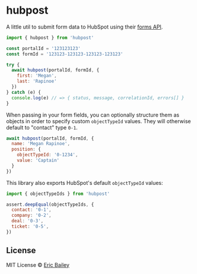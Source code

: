 # hubpost

A little util to submit form data to HubSpot using their [forms
API](https://legacydocs.hubspot.com/docs/methods/forms/submit_form).

```javascript
import { hubpost } from 'hubpost'

const portalId = '123123123'
const formId = '123123-123123-123123-123123'

try {
  await hubpost(portalId, formId, {
    first: 'Megan',
    last: 'Rapinoe'
  })
} catch (e) {
  console.log(e) // => { status, message, correlationId, errors[] }
}
```

When passing in your form fields, you can optionally structure them as objects
in order to specify custom `objectTypeId` values. They will otherwise default to
"contact" type `0-1`.

```javascript
await hubpost(portalId, formId, {
  name: 'Megan Rapinoe',
  position: {
    objectTypeId: '0-1234',
    value: 'Captain'
  }
})
```

This library also exports HubSpot's default `objectTypeId` values:

```javascript
import { objectTypeIds } from 'hubpost'

assert.deepEqual(objectTypeIds, {
  contact: '0-1',
  company: '0-2',
  deal: '0-3',
  ticket: '0-5',
})
```

## License

MIT License © [Eric Bailey](https://estrattonbailey.com)
